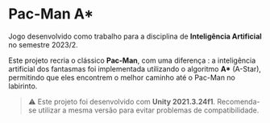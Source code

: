 # Pac-Man A*

Jogo desenvolvido como trabalho para a disciplina de **Inteligência Artificial** no semestre 2023/2.

Este projeto recria o clássico **Pac-Man**, com uma diferença : a inteligência artificial dos fantasmas foi implementada utilizando o algoritmo **A\*** (A-Star), permitindo que eles encontrem o melhor caminho até o Pac-Man no labirinto.

> ⚠️ Este projeto foi desenvolvido com **Unity 2021.3.24f1**. Recomenda-se utilizar a mesma versão para evitar problemas de compatibilidade.
